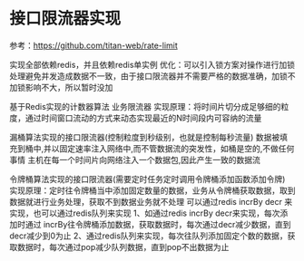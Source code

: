 # 接口限流器实现

参考：https://github.com/titan-web/rate-limit

实现全部依赖redis，并且依赖redis单实例
优化：可以引入锁方案对操作进行加锁处理避免并发造成数据不一致，由于接口限流器并不需要严格的数据准确，加锁不加锁影响不大，所以暂时没加

基于Redis实现的计数器算法 业务限流器
实现原理：将时间片切分成足够细的粒度，通过时间窗口流动的方式来动态实现最近的N时间段内可容纳的流量

漏桶算法实现的接口限流器(控制粒度到秒级别，也就是控制每秒流量)
数据被填充到桶中,并以固定速率注入网络中,而不管数据流的突发性，如桶是空的,不做任何事情
主机在每一个时间片向网络注入一个数据包,因此产生一致的数据流


令牌桶算法实现的接口限流器(需要定时任务定时调用令牌桶添加函数添加令牌)
实现原理：定时往令牌桶当中添加固定数量的数据，业务从令牌桶获取数据，取到数据就进行业务处理，获取不到数据业务就不处理
可以通过redis incrBy decr 来实现，也可以通过redis队列来实现
1、如通过redis incrBy decr来实现，每次添加时通过 incrBy往令牌桶添加数据，获取数据时，每次通过decr减少数据，直到decr减少到0为止
2、通过redis队列来实现，每次往队列添加固定个数的数据，获取数据时，每次通过pop减少队列数据，直到pop不出数据为止
